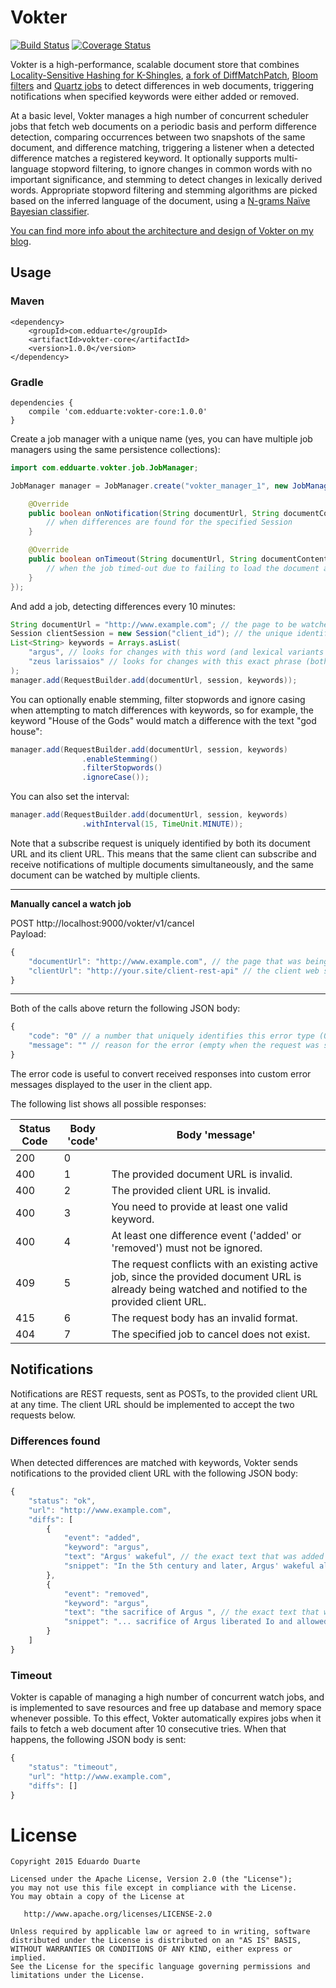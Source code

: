 # Vokter

[![Build Status](https://travis-ci.org/vokter/vokter.svg?branch=master)](https://travis-ci.org/vokter/vokter)
[![Coverage Status](https://coveralls.io/repos/github/vokter/vokter-core/badge.svg?branch=master)](https://coveralls.io/github/vokter/vokter-core?branch=master)

Vokter is a high-performance, scalable document store that combines [Locality-Sensitive Hashing for K-Shingles](https://github.com/edduarte/near-neighbor-search), [a fork of DiffMatchPatch](https://github.com/edduarte/indexed-diff-match-patch), [Bloom filters](https://github.com/google/guava/wiki/HashingExplained#bloomfilter) and [Quartz jobs](http://www.quartz-scheduler.org) to detect differences in web documents, triggering notifications when specified keywords were either added or removed.

At a basic level, Vokter manages a high number of concurrent scheduler jobs that fetch web documents on a periodic basis and perform difference detection, comparing occurrences between two snapshots of the same document, and difference matching, triggering a listener when a detected difference matches a registered keyword. It optionally supports multi-language stopword filtering, to ignore changes in common words with no important significance, and stemming to detect changes in lexically derived words. Appropriate stopword filtering and stemming algorithms are picked based on the inferred language of the document, using a [N-grams Naïve Bayesian classifier](https://github.com/optimaize/language-detector).

[You can find more info about the architecture and design of Vokter on my blog](https://www.edduarte.com/vokter-a-document-store-that-periodically-checks-for-changes-in-web-documents/).


## Usage

### Maven
```
<dependency>
    <groupId>com.edduarte</groupId>
    <artifactId>vokter-core</artifactId>
    <version>1.0.0</version>
</dependency>
```

### Gradle
```
dependencies {
    compile 'com.edduarte:vokter-core:1.0.0'
}
```

Create a job manager with a unique name (yes, you can have multiple job managers using the same persistence collections):
```java
import com.edduarte.vokter.job.JobManager;

JobManager manager = JobManager.create("vokter_manager_1", new JobManagerHandler() {

    @Override
    public boolean onNotification(String documentUrl, String documentContentType, Session session, Set<Match> diffs) {
        // when differences are found for the specified Session
    }

    @Override
    public boolean onTimeout(String documentUrl, String documentContentType, Session session) {
        // when the job timed-out due to failing to load the document after 10 attempts
    }
});
```

And add a job, detecting differences every 10 minutes:
```java
String documentUrl = "http://www.example.com"; // the page to be watched (mandatory field)
Session clientSession = new Session("client_id"); // the unique identification of the client in this job manager
List<String> keywords = Arrays.asList(
    "argus", // looks for changes with this word (and lexical variants if stemming is enabled)
    "zeus larissaios" // looks for changes with this exact phrase (both words must be in the diff)
);
manager.add(RequestBuilder.add(documentUrl, session, keywords));
```

You can optionally enable stemming, filter stopwords and ignore casing when attempting to match differences with keywords, so for example, the keyword "House of the Gods" would match a difference with the text "god house":

```java
manager.add(RequestBuilder.add(documentUrl, session, keywords)
                .enableStemming()
                .filterStopwords()
                .ignoreCase());
```

You can also set the interval:

```java
manager.add(RequestBuilder.add(documentUrl, session, keywords)
                .withInterval(15, TimeUnit.MINUTE));
```




Note that a subscribe request is uniquely identified by both its document URL and its client URL. This means that the same client can subscribe and receive notifications of multiple documents simultaneously, and the same document can be watched by multiple clients.

---

<b>Manually cancel a watch job</b>

POST http://localhost:9000/vokter/v1/cancel  
Payload:  
```javascript
{
    "documentUrl": "http://www.example.com", // the page that was being watched (mandatory field)
    "clientUrl": "http://your.site/client-rest-api" // the client web service (mandatory field)
}
```

---

Both of the calls above return the following JSON body:
```javascript
{
    "code": "0" // a number that uniquely identifies this error type (0 when the request was successful)
    "message": "" // reason for the error (empty when the request was successful)
}
```

The error code is useful to convert received responses into custom error messages displayed to the user in the client app.

The following list shows all possible responses:

| Status Code | Body 'code' | Body 'message' |
|-----|------|---------|
| 200 | 0 |  |
| 400 | 1 | The provided document URL is invalid. |
| 400 | 2 | The provided client URL is invalid. |
| 400 | 3 | You need to provide at least one valid keyword. |
| 400 | 4 | At least one difference event ('added' or 'removed') must not be ignored. |
| 409 | 5 | The request conflicts with an existing active job, since the provided document URL is already being watched and notified to the provided client URL. |
| 415 | 6 | The request body has an invalid format. |
| 404 | 7 | The specified job to cancel does not exist. |


## Notifications

Notifications are REST requests, sent as POSTs, to the provided client URL at any time. The client URL should be implemented to accept the two requests below.

### Differences found

When detected differences are matched with keywords, Vokter sends notifications to the provided client URL with the following JSON body:
```javascript
{
    "status": "ok",
    "url": "http://www.example.com",
    "diffs": [
        {
            "event": "added",
            "keyword": "argus",
            "text": "Argus' wakeful", // the exact text that was added which matched one of the user's keywords
            "snippet": "In the 5th century and later, Argus' wakeful alertness ..." // a bigger text snippet of the difference in context
        },
        {
            "event": "removed",
            "keyword": "argus",
            "text": "the sacrifice of Argus ", // the exact text that was removed which matched one of the user's keywords
            "snippet": "... sacrifice of Argus liberated Io and allowed ..." // a bigger text snippet of the difference in context
        }
    ]
}
```

### Timeout

Vokter is capable of managing a high number of concurrent watch jobs, and is implemented to save resources and free up database and memory space whenever possible. To this effect, Vokter automatically expires jobs when it fails to fetch a web document after 10 consecutive tries. When that happens, the following JSON body is sent:
```javascript
{
    "status": "timeout",
    "url": "http://www.example.com",
    "diffs": []
}
```


# License

    Copyright 2015 Eduardo Duarte

    Licensed under the Apache License, Version 2.0 (the "License");
    you may not use this file except in compliance with the License.
    You may obtain a copy of the License at

       http://www.apache.org/licenses/LICENSE-2.0

    Unless required by applicable law or agreed to in writing, software
    distributed under the License is distributed on an "AS IS" BASIS,
    WITHOUT WARRANTIES OR CONDITIONS OF ANY KIND, either express or implied.
    See the License for the specific language governing permissions and
    limitations under the License.

